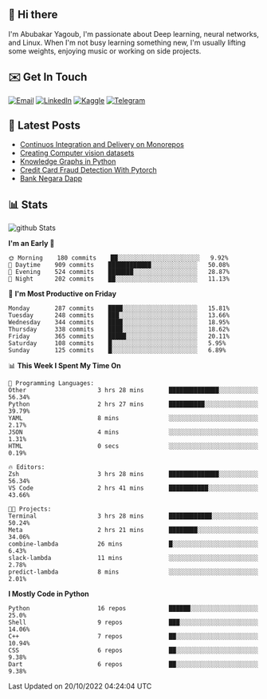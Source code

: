 ## 👋 Hi there

I'm Abubakar Yagoub, I'm passionate about Deep learning, neural networks, and
Linux. When I'm not busy learning something new, I'm usually lifting some
weights, enjoying music or working on side projects.

## ✉️ Get In Touch

[![Email](https://img.shields.io/badge/Email-f1f1f1?style=for-the-badge&logo=gmail&logoColor=0f111a)](mailto:git@blacksuan19.dev)
[![LinkedIn](https://img.shields.io/badge/LinkedIn-0077B5?style=for-the-badge&logo=linkedin&logoColor=white)](https://www.linkedin.com/in/blacksuan19/)
[![Kaggle](https://img.shields.io/badge/Kaggle-5acfff?style=for-the-badge&logo=kaggle&logoColor=white)](http://kaggle.com/abubakaryagob/)
[![Telegram](https://img.shields.io/badge/Telegram-2CA5E0?style=for-the-badge&logo=telegram&logoColor=white)](https://t.me/blacksuan19)

## 📩 Latest Posts

<!-- BLOG-POST-LIST:START -->
- [Continuos Integration and Delivery on Monorepos](https://www.blacksuan19.dev/blog/github-actions-monorepos/)
- [Creating Computer vision datasets](https://www.blacksuan19.dev/blog/creating-datasets/)
- [Knowledge Graphs in Python](https://www.blacksuan19.dev/projects/Knowledge_Graphs/)
- [Credit Card Fraud Detection With Pytorch](https://www.blacksuan19.dev/projects/credit-card-fraud-detection-with-pytorch/)
- [Bank Negara Dapp](https://www.blacksuan19.dev/projects/bank-negara/)
<!-- BLOG-POST-LIST:END -->

## 📊 Stats

![github Stats](https://github-readme-stats.vercel.app/api?username=blacksuan19&theme=github_dark&show_icons=true&count_private=true&custom_title=Github%20Stats&hide_border=true)

<!--START_SECTION:waka-->
**I'm an Early 🐤** 

```text
🌞 Morning    180 commits    ██░░░░░░░░░░░░░░░░░░░░░░░   9.92% 
🌆 Daytime    909 commits    ████████████░░░░░░░░░░░░░   50.08% 
🌃 Evening    524 commits    ███████░░░░░░░░░░░░░░░░░░   28.87% 
🌙 Night      202 commits    ██░░░░░░░░░░░░░░░░░░░░░░░   11.13%

```
📅 **I'm Most Productive on Friday** 

```text
Monday       287 commits    ████░░░░░░░░░░░░░░░░░░░░░   15.81% 
Tuesday      248 commits    ███░░░░░░░░░░░░░░░░░░░░░░   13.66% 
Wednesday    344 commits    ████░░░░░░░░░░░░░░░░░░░░░   18.95% 
Thursday     338 commits    ████░░░░░░░░░░░░░░░░░░░░░   18.62% 
Friday       365 commits    █████░░░░░░░░░░░░░░░░░░░░   20.11% 
Saturday     108 commits    █░░░░░░░░░░░░░░░░░░░░░░░░   5.95% 
Sunday       125 commits    █░░░░░░░░░░░░░░░░░░░░░░░░   6.89%

```


📊 **This Week I Spent My Time On** 

```text
💬 Programming Languages: 
Other                    3 hrs 28 mins       ██████████████░░░░░░░░░░░   56.34% 
Python                   2 hrs 27 mins       ██████████░░░░░░░░░░░░░░░   39.79% 
YAML                     8 mins              ░░░░░░░░░░░░░░░░░░░░░░░░░   2.17% 
JSON                     4 mins              ░░░░░░░░░░░░░░░░░░░░░░░░░   1.31% 
HTML                     0 secs              ░░░░░░░░░░░░░░░░░░░░░░░░░   0.19%

🔥 Editors: 
Zsh                      3 hrs 28 mins       ██████████████░░░░░░░░░░░   56.34% 
VS Code                  2 hrs 41 mins       ███████████░░░░░░░░░░░░░░   43.66%

🐱‍💻 Projects: 
Terminal                 3 hrs 28 mins       ████████████░░░░░░░░░░░░░   50.24% 
Meta                     2 hrs 21 mins       ████████░░░░░░░░░░░░░░░░░   34.06% 
combine-lambda           26 mins             █░░░░░░░░░░░░░░░░░░░░░░░░   6.43% 
slack-lambda             11 mins             ░░░░░░░░░░░░░░░░░░░░░░░░░   2.78% 
predict-lambda           8 mins              ░░░░░░░░░░░░░░░░░░░░░░░░░   2.01%

```

**I Mostly Code in Python** 

```text
Python                   16 repos            ██████░░░░░░░░░░░░░░░░░░░   25.0% 
Shell                    9 repos             ███░░░░░░░░░░░░░░░░░░░░░░   14.06% 
C++                      7 repos             ██░░░░░░░░░░░░░░░░░░░░░░░   10.94% 
CSS                      6 repos             ██░░░░░░░░░░░░░░░░░░░░░░░   9.38% 
Dart                     6 repos             ██░░░░░░░░░░░░░░░░░░░░░░░   9.38%

```



 Last Updated on 20/10/2022 04:24:04 UTC
<!--END_SECTION:waka-->
